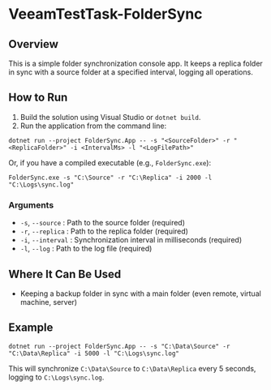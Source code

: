 # VeeamTestTask-FolderSync


## Overview
This is a simple folder synchronization console app.
It keeps a replica folder in sync with a source folder at a specified interval, logging all operations.

## How to Run
1. Build the solution using Visual Studio or `dotnet build`.
2. Run the application from the command line:

```
dotnet run --project FolderSync.App -- -s "<SourceFolder>" -r "<ReplicaFolder>" -i <IntervalMs> -l "<LogFilePath>"
```

Or, if you have a compiled executable (e.g., `FolderSync.exe`):

```
FolderSync.exe -s "C:\Source" -r "C:\Replica" -i 2000 -l "C:\Logs\sync.log"
```

### Arguments
- `-s`, `--source`   : Path to the source folder (required)
- `-r`, `--replica`  : Path to the replica folder (required)
- `-i`, `--interval` : Synchronization interval in milliseconds (required)
- `-l`, `--log`      : Path to the log file (required)

## Where It Can Be Used
- Keeping a backup folder in sync with a main folder (even remote, virtual machine, server)

## Example

```
dotnet run --project FolderSync.App -- -s "C:\Data\Source" -r "C:\Data\Replica" -i 5000 -l "C:\Logs\sync.log"
```

This will synchronize `C:\Data\Source` to `C:\Data\Replica` every 5 seconds, logging to `C:\Logs\sync.log`.